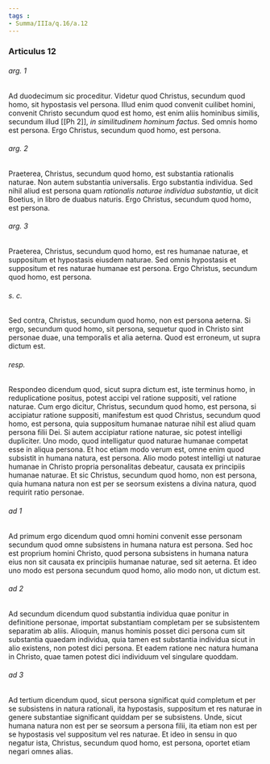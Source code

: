 ```yaml
---
tags : 
- Summa/IIIa/q.16/a.12
---
```


### Articulus 12

###### arg. 1
Ad duodecimum sic proceditur. Videtur quod Christus, secundum quod homo, sit hypostasis vel persona. Illud enim quod convenit cuilibet homini, convenit Christo secundum quod est homo, est enim aliis hominibus similis, secundum illud [[Ph 2]], *in similitudinem hominum factus*. Sed omnis homo est persona. Ergo Christus, secundum quod homo, est persona.

###### arg. 2
Praeterea, Christus, secundum quod homo, est substantia rationalis naturae. Non autem substantia universalis. Ergo substantia individua. Sed nihil aliud est persona quam *rationalis naturae individua substantia*, ut dicit Boetius, in libro de duabus naturis. Ergo Christus, secundum quod homo, est persona.

###### arg. 3
Praeterea, Christus, secundum quod homo, est res humanae naturae, et suppositum et hypostasis eiusdem naturae. Sed omnis hypostasis et suppositum et res naturae humanae est persona. Ergo Christus, secundum quod homo, est persona.

###### s. c.
Sed contra, Christus, secundum quod homo, non est persona aeterna. Si ergo, secundum quod homo, sit persona, sequetur quod in Christo sint personae duae, una temporalis et alia aeterna. Quod est erroneum, ut supra dictum est.

###### resp.
Respondeo dicendum quod, sicut supra dictum est, iste terminus homo, in reduplicatione positus, potest accipi vel ratione suppositi, vel ratione naturae. Cum ergo dicitur, Christus, secundum quod homo, est persona, si accipiatur ratione suppositi, manifestum est quod Christus, secundum quod homo, est persona, quia suppositum humanae naturae nihil est aliud quam persona filii Dei. Si autem accipiatur ratione naturae, sic potest intelligi dupliciter. Uno modo, quod intelligatur quod naturae humanae competat esse in aliqua persona. Et hoc etiam modo verum est, omne enim quod subsistit in humana natura, est persona. Alio modo potest intelligi ut naturae humanae in Christo propria personalitas debeatur, causata ex principiis humanae naturae. Et sic Christus, secundum quod homo, non est persona, quia humana natura non est per se seorsum existens a divina natura, quod requirit ratio personae.

###### ad 1
Ad primum ergo dicendum quod omni homini convenit esse personam secundum quod omne subsistens in humana natura est persona. Sed hoc est proprium homini Christo, quod persona subsistens in humana natura eius non sit causata ex principiis humanae naturae, sed sit aeterna. Et ideo uno modo est persona secundum quod homo, alio modo non, ut dictum est.

###### ad 2
Ad secundum dicendum quod substantia individua quae ponitur in definitione personae, importat substantiam completam per se subsistentem separatim ab aliis. Alioquin, manus hominis posset dici persona cum sit substantia quaedam individua, quia tamen est substantia individua sicut in alio existens, non potest dici persona. Et eadem ratione nec natura humana in Christo, quae tamen potest dici individuum vel singulare quoddam.

###### ad 3
Ad tertium dicendum quod, sicut persona significat quid completum et per se subsistens in natura rationali, ita hypostasis, suppositum et res naturae in genere substantiae significant quiddam per se subsistens. Unde, sicut humana natura non est per se seorsum a persona filii, ita etiam non est per se hypostasis vel suppositum vel res naturae. Et ideo in sensu in quo negatur ista, Christus, secundum quod homo, est persona, oportet etiam negari omnes alias.

